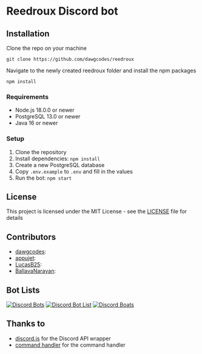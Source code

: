 # Reedroux Discord bot

## Installation


Clone the repo on your machine

    git clone https://github.com/dawgcodes/reedroux

Navigate to the newly created reedroux folder and install the npm packages

    npm install

### Requirements

- Node.js 18.0.0 or newer
- PostgreSQL 13.0 or newer
- Java 16 or newer

### Setup

1. Clone the repository
2. Install dependencies: `npm install`
3. Create a new PostgreSQL database
4. Copy `.env.example` to `.env` and fill in the values
5. Run the bot: `npm start`


## License

This project is licensed under the MIT License - see the [LICENSE](LICENSE) file for details


## Contributors
- [dawgcodes](https://github.com/dawgcodes): 
- [appujet](https://github.com/appujet ): 
- [LucasB25](https://github.com/LucasB25/): 
- [BallavaNarayan](https://github.com/BallavaNarayan):

## Bot Lists
[![Discord Bots](https://top.gg/api/widget/1066057160125059112.svg)](https://top.gg/bot/1066057160125059112)
[![Discord Bot List](https://discordbotlist.com/api/bots/ear-tensifier/widget)](https://discordbotlist.com/bots/ear-tensifier)
[![Discord Boats](https://discord.boats/api/widget/1066057160125059112)](https://discord.boats/bot/1066057160125059112)

## Thanks to

- [discord.js](https://discord.js.org/#/) for the Discord API wrapper
- [command handler](https://github.com/KevinNovak/Discord-Bot-TypeScript-Template) for the command handler
